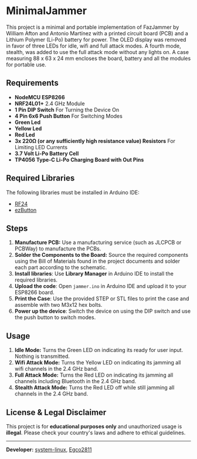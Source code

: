 # MinimalJammer

This project is a minimal and portable implementation of FazJammer by William Afton and Antonio Martínez with a printed circuit board (PCB) and a Lithium Polymer (Li-Po) battery for power. The OLED display was removed in favor of three LEDs for idle, wifi and full attack modes. A fourth mode, stealth, was added to use the full attack mode without any lights on. A case measuring 88 x 63 x 24 mm encloses the board, battery and all the modules for portable use. 

## Requirements

- **NodeMCU ESP8266**
- **NRF24L01+** 2.4 GHz Module
- **1 Pin DIP Switch** For Turning the Device On
- **4 Pin 6x6 Push Button** For Switching Modes
- **Green Led**
- **Yellow Led**
- **Red Led**
- **3x 220Ω (or any sufficiently high resistance value) Resistors** For Limiting LED Currents
- **3.7 Volt Li-Po Battery Cell**
- **TP4056 Type-C Li-Po Charging Board with Out Pins**

## Required Libraries

The following libraries must be installed in Arduino IDE:

- [RF24](https://github.com/nRF24/RF24)
- [ezButton](https://github.com/ArduinoGetStarted/button)

## Steps

1. **Manufacture PCB:** Use a manufacturing service (such as JLCPCB or PCBWay) to manufacture the PCBs.
2. **Solder the Components to the Board:** Source the required components using the Bill of Materials found in the project documents and solder each part according to the schematic.  
3. **Install libraries**: Use **Library Manager** in Arduino IDE to install the required libraries.
4. **Upload the code**: Open `jammer.ino` in Arduino IDE and upload it to your ESP8266 board.
5. **Print the Case**: Use the provided STEP or STL files to print the case and assemble with two M3x12 hex bolts.
7. **Power up the device**: Switch the device on using the DIP switch and use the push button to switch modes. 

## Usage

1. **Idle Mode:** Turns the Green LED on indicating its ready for user input. Nothing is transmitted.
2. **Wifi Attack Mode:** Turns the Yellow LED on indicating its jamming all wifi channels in the 2.4 GHz band.
3. **Full Attack Mode:** Turns the Red LED on indicating its jamming all channels including Bluetooth in the 2.4 GHz band.
4. **Stealth Attack Mode:** Turns the Red LED off while still jamming all channels in the 2.4 GHz band. 

## License & Legal Disclaimer

This project is for **educational purposes only** and unauthorized usage is **illegal**. Please check your country's laws and adhere to ethical guidelines.

---

**Developer:** [system-linux](https://github.com/system-linux), [Egco2811](https://github.com/Egco2811)
